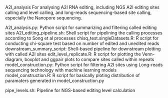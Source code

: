 A2I_analysis
For analysing A2I RNA editing, including NGS A2I editing sites calling and level calling, and long-reads sequencing-based site calling, especially the Nanopore sequencing.

A2I_analysis.py:
  Python script for summarizing and filtering called editing sites
A2I_editing_pipeline.sh:
  Shell script for pipelining the calling processes according to Song et al processes
chisq_test.singleDatasets.R:
  R script for conducting chi-square test based on number of edited and unedited reads
downstream_summary_script:
  Shell-based pipeline for downstream plotting with called A2I sites
edit_level_replicate.R:
  R script for plotting the Venn-diagram, boxplot and ggpair plots to compare sites called within repeats
model_construction.py:
  Python script for filtering A2I sites using Long-reads sequencing technology with machine learning models
model_construction.R:
  R script for basically ploting distribution of paramaters generated in model_construction.py

pipe_levels.sh:
  Pipeline for NGS-based editing level calculation
